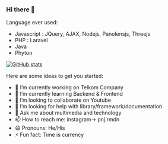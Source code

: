 ### Hi there 👋

Language ever used:
- Javascript : JQuery, AJAX, Nodejs, Panolensjs, Threejs
- PHP : Laravel
- Java
- Phyton 

[![GitHub stats](https://github-readme-stats.vercel.app/api?username=pnjrmdn)](https://github.com/pnjrmdn/github-readme-stats)

Here are some ideas to get you started:
- 🔭 I’m currently working on Telkom Company
- 🌱 I’m currently learning Backend & Frontend
- 👯 I’m looking to collaborate on Youtube
- 🤔 I’m looking for help with library/framework/documentation
- 💬 Ask me about multimedia and technology
- 📫 How to reach me: instagram-> pnj.rmdn
- 😄 Pronouns: He/His
- ⚡ Fun fact: Time is currency

